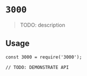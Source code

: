 # `3000`

> TODO: description

## Usage

```
const 3000 = require('3000');

// TODO: DEMONSTRATE API
```
